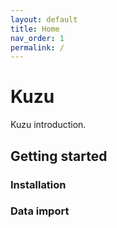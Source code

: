 ```yaml
---
layout: default
title: Home
nav_order: 1
permalink: /
---
```


# Kuzu
Kuzu introduction.

## Getting started
### Installation
### Data import
